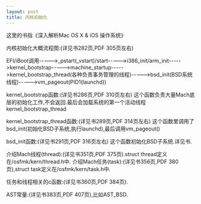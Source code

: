 ```yaml
---
layout: post
title: 内核初始化
---
```


这里的书指《深入解析Mac OS X & iOS 操作系统》

内核初始化大概流程图:(详见书282页,PDF 305页左右)

EFI/iBoot调用----->_pstart(_vstart)/start----->i386_init/arm_init----->kernel_bootstrap----->machine_startup----->kernel_bootstrap_thread(各种负责事务管理的线程)----->bsd_init(BSD系统线程)----->vm_pageout(PID1(launchd))

kernel_bootstrap函数:(详见书286页,PDF 310页左右)
 这个函数负责大量Mach底层的初始化工作,不会返回.最后会加载系统的第一个活动线程kernel_bootstrap_thread

kernel_bootstrap_thread函数:(详见书289页,PDF 314页左右)
 这个函数里调用了bsd_init(初始化BSD子系统,执行launchd),最后调用vm_pageout()

bsd_init函数:(详见书291页,PDF 316页左右)
 这个函数初始化BSD子系统.详见书.

介绍Mach线程(thread):(详见书351页,PDF 375页).struct thread定义在/osfmk/kern/thread.h中.
介绍Mach任务(task):(详见书356页,PDF 380页),struct task定义在/osfmk/kern/task.h中.

任务和线程相关的c函数:(详见书360页,PDF 384页).

AST常量:(详见书383页,PDF 407页),比如AST_BSD.